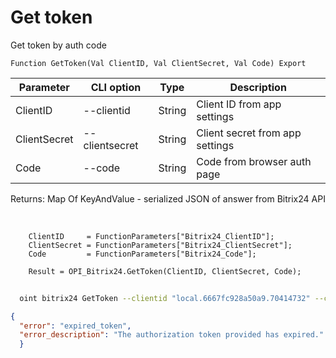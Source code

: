 ﻿---
sidebar_position: 2
---

# Get token
 Get token by auth code



`Function GetToken(Val ClientID, Val ClientSecret, Val Code) Export`

  | Parameter | CLI option | Type | Description |
  |-|-|-|-|
  | ClientID | --clientid | String | Client ID from app settings |
  | ClientSecret | --clientsecret | String | Client secret from app settings |
  | Code | --code | String | Code from browser auth page |

  
  Returns:  Map Of KeyAndValue - serialized JSON of answer from Bitrix24 API

<br/>




```bsl title="Code example"
    ClientID     = FunctionParameters["Bitrix24_ClientID"];
    ClientSecret = FunctionParameters["Bitrix24_ClientSecret"];
    Code         = FunctionParameters["Bitrix24_Code"];

    Result = OPI_Bitrix24.GetToken(ClientID, ClientSecret, Code);
```



```sh title="CLI command example"
    
  oint bitrix24 GetToken --clientid "local.6667fc928a50a9.70414732" --clientsecret "ZeKyeYIgy2NsHZqsIHY6GfG1V..." --code "2b096866006e9f06006b12e400000001000007fc1bc681f7ed7f13f2d449980628008c"

```

```json title="Result"
{
  "error": "expired_token",
  "error_description": "The authorization token provided has expired."
  }
```
